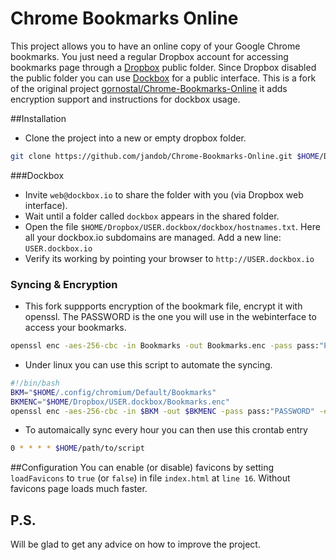 # Chrome Bookmarks Online


This project allows you to have an online copy of your Google Chrome bookmarks.
You just need a regular Dropbox account for accessing bookmarks page through
a [Dropbox](https://www.dropbox.com/) public folder.
Since Dropbox disabled the public folder you can use
[Dockbox](http://www.dockbox.io) for a public interface.
This is a fork of the original project
[gornostal/Chrome-Bookmarks-Online](https://github.com/gornostal/Chrome-Bookmarks-Online)
it adds encryption support and instructions for dockbox usage.

##Installation
* Clone the project into a new or empty dropbox folder.

```sh
git clone https://github.com/jandob/Chrome-Bookmarks-Online.git $HOME/Dropbox/USER.dockbox
```

###Dockbox
* Invite `web@dockbox.io` to share the folder with you (via Dropbox web interface).
* Wait until a folder called `dockbox` appears in the shared folder.
* Open the file `$HOME/Dropbox/USER.dockbox/dockbox/hostnames.txt`.  Here all
your dockbox.io subdomains are managed. Add a new line:
`USER.dockbox.io`
* Verify its working by pointing your browser to `http://USER.dockbox.io`

### Syncing & Encryption

* This fork suppports encryption of the bookmark file, encrypt it with openssl.
  The PASSWORD is the one you will use in the webinterface to access your
  bookmarks.

```sh
openssl enc -aes-256-cbc -in Bookmarks -out Bookmarks.enc -pass pass:"PASSWORD" -e -base64
```
* Under linux you can use this script to automate the syncing.

```sh
#!/bin/bash
BKM="$HOME/.config/chromium/Default/Bookmarks"
BKMENC="$HOME/Dropbox/USER.dockbox/Bookmarks.enc"
openssl enc -aes-256-cbc -in $BKM -out $BKMENC -pass pass:"PASSWORD" -e -base64
```
* To automaically sync every hour you can then use this crontab entry

```sh
0 * * * * $HOME/path/to/script
```

##Configuration
You can enable (or disable) favicons by setting `loadFavicons` to
`true` (or `false`) in file `index.html` at `line 16`. Without favicons
page loads much faster.


P.S.
----

Will be glad to get any advice on how to improve the project.
